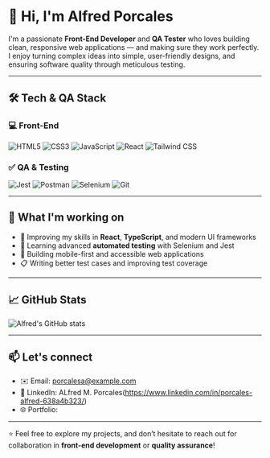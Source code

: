 # 👋 Hi, I'm Alfred Porcales

I'm a passionate **Front-End Developer** and **QA Tester** who loves building clean, responsive web applications — and making sure they work perfectly.  
I enjoy turning complex ideas into simple, user-friendly designs, and ensuring software quality through meticulous testing.

---

## 🛠️ Tech & QA Stack

### 💻 Front-End
![HTML5](https://img.shields.io/badge/-HTML5-E34F26?logo=html5&logoColor=fff&style=flat-square)
![CSS3](https://img.shields.io/badge/-CSS3-1572B6?logo=css3&logoColor=fff&style=flat-square)
![JavaScript](https://img.shields.io/badge/-JavaScript-F7DF1E?logo=javascript&logoColor=000&style=flat-square)
![React](https://img.shields.io/badge/-React-61DAFB?logo=react&logoColor=000&style=flat-square)
![Tailwind CSS](https://img.shields.io/badge/-Tailwind%20CSS-38B2AC?logo=tailwind-css&logoColor=fff&style=flat-square)

### ✅ QA & Testing
![Jest](https://img.shields.io/badge/-Jest-C21325?logo=jest&logoColor=fff&style=flat-square)
![Postman](https://img.shields.io/badge/-Postman-FF6C37?logo=postman&logoColor=fff&style=flat-square)
![Selenium](https://img.shields.io/badge/-Selenium-43B02A?logo=selenium&logoColor=fff&style=flat-square)
![Git](https://img.shields.io/badge/-Git-F05032?logo=git&logoColor=fff&style=flat-square)

---

## 🌱 What I'm working on

- 🚀 Improving my skills in **React**, **TypeScript**, and modern UI frameworks
- 🧪 Learning advanced **automated testing** with Selenium and Jest
- 📱 Building mobile-first and accessible web applications
- 📋 Writing better test cases and improving test coverage

---

## 📈 GitHub Stats

![Alfred's GitHub stats](https://github.com/obarakoo)

---

## 📫 Let's connect

- ✉️ Email: porcalesa@example.com
- 💼 LinkedIn: ALfred M. Porcales(https://www.linkedin.com/in/porcales-alfred-638a4b323/)
- 🌐 Portfolio: 

---

⭐️ Feel free to explore my projects, and don’t hesitate to reach out for collaboration in **front-end development** or **quality assurance**!
